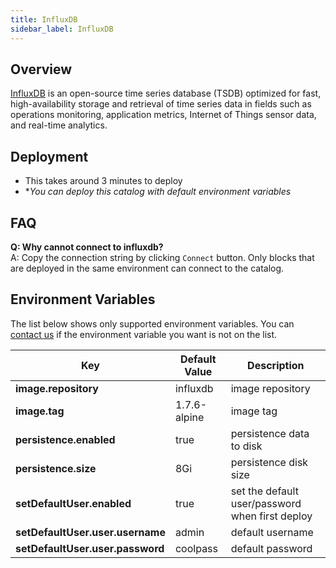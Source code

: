 ```yaml
---
title: InfluxDB
sidebar_label: InfluxDB
---
```


## Overview

[InfluxDB](https://www.influxdata.com/) is an open-source time series database (TSDB) optimized for fast, high-availability storage and retrieval of time series data in fields such as operations monitoring, application metrics, Internet of Things sensor data, and real-time analytics.

## Deployment

- This takes around 3 minutes to deploy
- **You can deploy this catalog with default environment variables*

## FAQ

**Q: Why cannot connect to influxdb?**  
A: Copy the connection string by clicking `Connect` button. Only blocks that are deployed in the same environment can connect to the catalog.

## Environment Variables

The list below shows only supported environment variables. You can [contact us](https://discord.gg/QVgqWuw) if the environment variable you want is not on the list.


| Key        | Default Value           | Description  |
| ---  | --- | --- |
| **image.repository** |  influxdb | image repository |
| **image.tag**     | 1.7.6-alpine |  image tag |
| **persistence.enabled** |  true  |  persistence data to disk |
| **persistence.size** |  8Gi  |  persistence disk size  |
| **setDefaultUser.enabled** |  true  |  set the default user/password when first deploy |
| **setDefaultUser.user.username** |  admin  |  default username |
| **setDefaultUser.user.password** |  coolpass  |  default password  |
